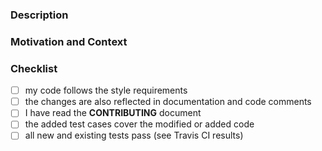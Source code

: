 <!-- Provide a general summary of your proposed changes in the Title field above -->

<!-- See CONTRIBUTING.md file for test environment setup -->

### Description
<!-- Describe your changes in detail below -->

### Motivation and Context
<!-- Describe why the change is introduced, if it solves an issue add "fixes #1"
with a correct number -->

### Checklist
<!-- go over following points. check them with an `x` if they do apply,
if you're unsure about any of those items, just ask -->

- [ ] my code follows the style requirements
- [ ] the changes are also reflected in documentation and code comments
- [ ] I have read the **CONTRIBUTING** document
- [ ] the added test cases cover the modified or added code
- [ ] all new and existing tests pass (see Travis CI results)
<!-- (if PR adds a new test script)
- [ ] test script added to `tlslite-ng.json` and
  `tlslite-ng-random-subset.json`
-->
<!-- (if change requires new tlslite-ng)
- [ ] required version of tlslite-ng updated in requirements.txt and README.md
-->
